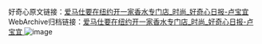 好奇心原文链接：[爱马仕要在纽约开一家香水专门店_时尚_好奇心日报-卢宝宜 ](https://www.qdaily.com/articles/11743.html)
WebArchive归档链接：[爱马仕要在纽约开一家香水专门店_时尚_好奇心日报-卢宝宜 ](http://web.archive.org/web/20190623171011/https://www.qdaily.com/articles/11743.html)
![image](http://ww3.sinaimg.cn/large/007d5XDply1g3wal1orckj30u048c4oz)